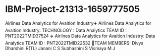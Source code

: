 # IBM-Project-21313-1659777505
Airlines Data Analytics for Avaition Industry✈️ Airlines Data Analytics for Avaition Industry: TECHNOLOGY : Data Analytics TEAM ID : PNT2022TMID37524
✈️ Airlines Data Analytics for Avaition Industry: Data Analytics TEAM ID : PNT2022TMID22532
🤝‍TEAM MEMBERS: Divya Dharshini R(TL)
                 Janani C S
                 Subhashini S
                 Vismaya M J